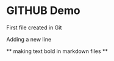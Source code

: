 # GITHUB Demo
First file created in Git

Adding a new line

** making text bold in markdown files **
